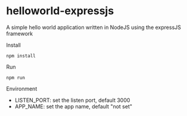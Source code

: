 # helloworld-expressjs

A simple hello world application written in NodeJS using the expressJS framework

Install 

`npm install`

Run

`npm run`

Environment

- LISTEN_PORT: set the listen port, default 3000
- APP_NAME: set the app name, default "not set"

